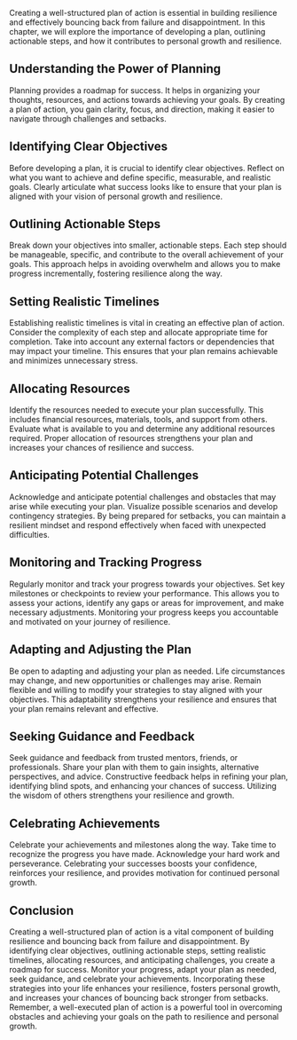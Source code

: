 
Creating a well-structured plan of action is essential in building resilience and effectively bouncing back from failure and disappointment. In this chapter, we will explore the importance of developing a plan, outlining actionable steps, and how it contributes to personal growth and resilience.

## Understanding the Power of Planning

Planning provides a roadmap for success. It helps in organizing your thoughts, resources, and actions towards achieving your goals. By creating a plan of action, you gain clarity, focus, and direction, making it easier to navigate through challenges and setbacks.

## Identifying Clear Objectives

Before developing a plan, it is crucial to identify clear objectives. Reflect on what you want to achieve and define specific, measurable, and realistic goals. Clearly articulate what success looks like to ensure that your plan is aligned with your vision of personal growth and resilience.

## Outlining Actionable Steps

Break down your objectives into smaller, actionable steps. Each step should be manageable, specific, and contribute to the overall achievement of your goals. This approach helps in avoiding overwhelm and allows you to make progress incrementally, fostering resilience along the way.

## Setting Realistic Timelines

Establishing realistic timelines is vital in creating an effective plan of action. Consider the complexity of each step and allocate appropriate time for completion. Take into account any external factors or dependencies that may impact your timeline. This ensures that your plan remains achievable and minimizes unnecessary stress.

## Allocating Resources

Identify the resources needed to execute your plan successfully. This includes financial resources, materials, tools, and support from others. Evaluate what is available to you and determine any additional resources required. Proper allocation of resources strengthens your plan and increases your chances of resilience and success.

## Anticipating Potential Challenges

Acknowledge and anticipate potential challenges and obstacles that may arise while executing your plan. Visualize possible scenarios and develop contingency strategies. By being prepared for setbacks, you can maintain a resilient mindset and respond effectively when faced with unexpected difficulties.

## Monitoring and Tracking Progress

Regularly monitor and track your progress towards your objectives. Set key milestones or checkpoints to review your performance. This allows you to assess your actions, identify any gaps or areas for improvement, and make necessary adjustments. Monitoring your progress keeps you accountable and motivated on your journey of resilience.

## Adapting and Adjusting the Plan

Be open to adapting and adjusting your plan as needed. Life circumstances may change, and new opportunities or challenges may arise. Remain flexible and willing to modify your strategies to stay aligned with your objectives. This adaptability strengthens your resilience and ensures that your plan remains relevant and effective.

## Seeking Guidance and Feedback

Seek guidance and feedback from trusted mentors, friends, or professionals. Share your plan with them to gain insights, alternative perspectives, and advice. Constructive feedback helps in refining your plan, identifying blind spots, and enhancing your chances of success. Utilizing the wisdom of others strengthens your resilience and growth.

## Celebrating Achievements

Celebrate your achievements and milestones along the way. Take time to recognize the progress you have made. Acknowledge your hard work and perseverance. Celebrating your successes boosts your confidence, reinforces your resilience, and provides motivation for continued personal growth.

## Conclusion

Creating a well-structured plan of action is a vital component of building resilience and bouncing back from failure and disappointment. By identifying clear objectives, outlining actionable steps, setting realistic timelines, allocating resources, and anticipating challenges, you create a roadmap for success. Monitor your progress, adapt your plan as needed, seek guidance, and celebrate your achievements. Incorporating these strategies into your life enhances your resilience, fosters personal growth, and increases your chances of bouncing back stronger from setbacks. Remember, a well-executed plan of action is a powerful tool in overcoming obstacles and achieving your goals on the path to resilience and personal growth.
